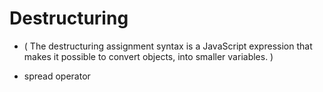 # Destructuring 
- ( The destructuring assignment syntax is a JavaScript expression that makes it possible to  convert objects, into smaller variables. )

- spread operator